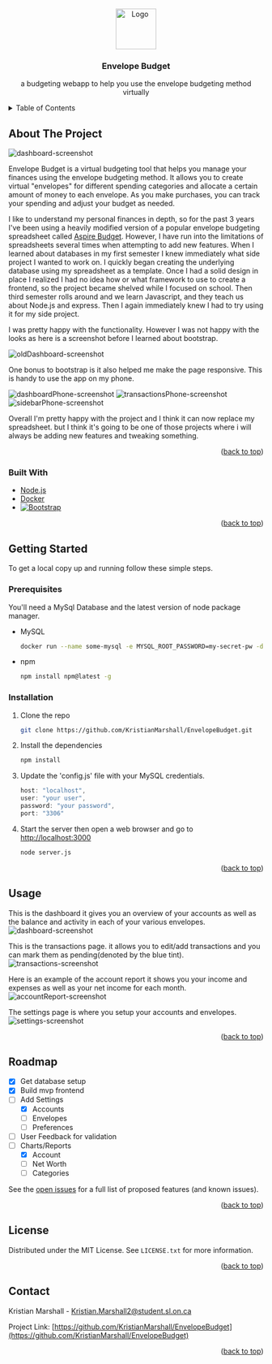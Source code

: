 <a name="readme-top"></a>
<!-- PROJECT LOGO -->
<br />
<div align="center">
  <a href="https://github.com/KristianMarshall/EnvelopeBudget">
    <img src="Pictures/moneyEnvelope.png" alt="Logo" width="80" height="80">
  </a>

<h3 align="center">Envelope Budget</h3>

  <p align="center">
    a budgeting webapp to help you use the envelope budgeting method virtually
  </p>
</div>



<!-- TABLE OF CONTENTS -->
<details>
  <summary>Table of Contents</summary>
  <ol>
    <li>
      <a href="#about-the-project">About The Project</a>
      <ul>
        <li><a href="#built-with">Built With</a></li>
      </ul>
    </li>
    <li>
      <a href="#getting-started">Getting Started</a>
      <ul>
        <li><a href="#prerequisites">Prerequisites</a></li>
        <li><a href="#installation">Installation</a></li>
      </ul>
    </li>
    <li><a href="#usage">Usage</a></li>
    <li><a href="#roadmap">Roadmap</a></li>
    <li><a href="#license">License</a></li>
    <li><a href="#contact">Contact</a></li>
  </ol>
</details>



<!-- ABOUT THE PROJECT -->
## About The Project

![dashboard-screenshot]

Envelope Budget is a virtual budgeting tool that helps you manage your finances using the envelope budgeting method. It allows you to create virtual "envelopes" for different spending categories and allocate a certain amount of money to each envelope. As you make purchases, you can track your spending and adjust your budget as needed.

I like to understand my personal finances in depth, so for the past 3 years I've been using a heavily modified version of a popular envelope budgeting spreadsheet called <a href="https://aspirebudget.com/">Aspire Budget</a>. However, I have run into the limitations of spreadsheets several times when attempting to add new features. When I learned about databases in my first semester I knew immediately what side project I wanted to work on. I quickly began creating the underlying database using my spreadsheet as a template. Once I had a solid design in place I realized I had no idea how or what framework to use to create a frontend, so the project became shelved while I focused on school. Then third semester rolls around and we learn Javascript, and they teach us about Node.js and express. Then I again immediately knew I had to try using it for my side project.

I was pretty happy with the functionality. However I was not happy with the looks as here is a screenshot before I learned about bootstrap.

![oldDashboard-screenshot]

One bonus to bootstrap is it also helped me make the page responsive. This is handy to use the app on my phone.

![dashboardPhone-screenshot] ![transactionsPhone-screenshot] ![sidebarPhone-screenshot]

Overall I'm pretty happy with the project and I think it can now replace my spreadsheet. but I think it's going to be one of those projects where i will always be adding new features and tweaking something.



<p align="right">(<a href="#readme-top">back to top</a>)</p>



### Built With

* <a href="https://nodejs.org/">Node.js</a>
* <a href="https://www.docker.com/">Docker</a>
* [![Bootstrap][Bootstrap.com]][Bootstrap-url]

<p align="right">(<a href="#readme-top">back to top</a>)</p>



<!-- GETTING STARTED -->
## Getting Started

To get a local copy up and running follow these simple steps.

### Prerequisites

You'll need a MySql Database and the latest version of node package manager. 
* MySQL
  ```sh
  docker run --name some-mysql -e MYSQL_ROOT_PASSWORD=my-secret-pw -d mysql:tag
  ```
* npm
  ```sh
  npm install npm@latest -g
  ```

### Installation

1. Clone the repo
   ```sh
   git clone https://github.com/KristianMarshall/EnvelopeBudget.git
   ```
2. Install the dependencies
   ```sh
   npm install
   ```
3. Update the 'config.js' file with your MySQL credentials.
   ```js
   host: "localhost",
   user: "your user",
   password: "your password",
   port: "3306"
   ```
4. Start the server then open a web browser and go to <a href="http://localhost:3000">http://localhost:3000</a>
   ```sh
   node server.js
   ```
   
<p align="right">(<a href="#readme-top">back to top</a>)</p>



<!-- USAGE EXAMPLES -->
## Usage

This is the dashboard it gives you an overview of your accounts as well as the balance and activity in each of your various envelopes.
![dashboard-screenshot]

This is the transactions page. it allows you to edit/add transactions and you can mark them as pending(denoted by the blue tint).
![transactions-screenshot]

Here is an example of the account report it shows you your income and expenses as well as your net income for each month.
![accountReport-screenshot]

The settings page is where you setup your accounts and envelopes.
![settings-screenshot]

<p align="right">(<a href="#readme-top">back to top</a>)</p>



<!-- ROADMAP -->
## Roadmap

- [x] Get database setup
- [x] Build mvp frontend
- [ ] Add Settings
    - [x] Accounts
    - [ ] Envelopes
    - [ ] Preferences
- [ ] User Feedback for validation
- [ ] Charts/Reports
    - [x] Account
    - [ ] Net Worth
    - [ ] Categories

See the [open issues](https://github.com/KristianMarshall/EnvelopeBudget/issues) for a full list of proposed features (and known issues).

<p align="right">(<a href="#readme-top">back to top</a>)</p>


<!-- LICENSE -->
## License

Distributed under the MIT License. See `LICENSE.txt` for more information.

<p align="right">(<a href="#readme-top">back to top</a>)</p>



<!-- CONTACT -->
## Contact

Kristian Marshall - Kristian.Marshall2@student.sl.on.ca

Project Link: [https://github.com/KristianMarshall/EnvelopeBudget](https://github.com/KristianMarshall/EnvelopeBudget)

<p align="right">(<a href="#readme-top">back to top</a>)</p>




<!-- MARKDOWN LINKS & IMAGES -->
<!-- https://www.markdownguide.org/basic-syntax/#reference-style-links -->

[oldDashboard-screenshot]: Pictures/Old%20Dashboard.png
[dashboard-screenshot]: Pictures/Dashboard.png
[transactions-screenshot]: Pictures/Transactions.png
[settings-screenshot]: Pictures/Settings.png
[sidebarPhone-screenshot]: Pictures/sidebarPhone.png
[transactionsPhone-screenshot]: Pictures/transactionsPhone.png
[dashboardPhone-screenshot]: Pictures/dashboardPhone.png
[accountReport-screenshot]: Pictures/Account%20Report.png
[Bootstrap.com]: https://img.shields.io/badge/Bootstrap-563D7C?style=for-the-badge&logo=bootstrap&logoColor=white
[Bootstrap-url]: https://getbootstrap.com
